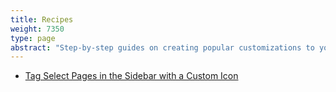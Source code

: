 ```yaml
---
title: Recipes
weight: 7350
type: page
abstract: "Step-by-step guides on creating popular customizations to your project"
---
```


- [Tag Select Pages in the Sidebar with a Custom Icon](/resources/recipes-menu-icon/)